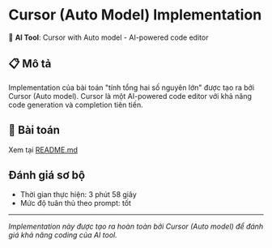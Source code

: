 # Cursor (Auto Model) Implementation

🤖 **AI Tool**: Cursor with Auto model - AI-powered code editor

## 📋 Mô tả

Implementation của bài toán "tính tổng hai số nguyên lớn" được tạo ra bởi Cursor (Auto model). Cursor là một AI-powered code editor với khả năng code generation và completion tiên tiến.

## 🎯 Bài toán

Xem tại [README.md](../../README.md)

## Đánh giá sơ bộ

- Thời gian thực hiện: 3 phút 58 giây
- Mức độ tuân thủ theo prompt: tốt

---

_Implementation này được tạo ra hoàn toàn bởi Cursor (Auto model) để đánh giá khả năng coding của AI tool._
